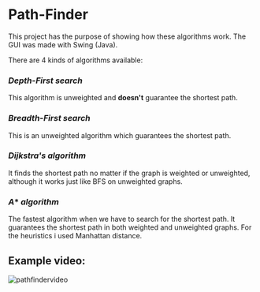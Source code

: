 # Path-Finder
This project has the purpose of showing how these algorithms work. The GUI was made with Swing (Java).

There are 4 kinds of algorithms available: 

### *Depth-First search*
This algorithm is unweighted and **doesn't** guarantee the shortest path.

### *Breadth-First search*
This is an unweighted algorithm which guarantees the shortest path.

### *Dijkstra's algorithm*
It finds the shortest path no matter if the graph is weighted or unweighted, although it works just like BFS on unweighted graphs. 

### *A** *algorithm*
The fastest algorithm when we have to search for the shortest path. It guarantees the shortest path in both weighted and unweighted graphs. For the heuristics i used Manhattan distance.

## Example video:
![pathfindervideo](https://user-images.githubusercontent.com/55843946/89355142-03c3ff80-d691-11ea-83f8-29cd09f4bd82.gif)
